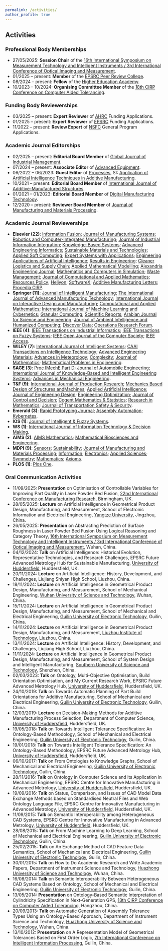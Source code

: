 ```yaml
---
permalink: /activities/
author_profile: true
---
```


## Activities
### Professional Body Memberships
- 27/05/2025: **Session Chair** of the [16th International Symposium on Measurement Technology and Intelligent Instruments / 3rd International Conference of Optical Imaging and Measurement](https://www.ismtii2025.com/En/Default).
- 01/2025 – present: **Member** of the [EPSRC Peer Review College](https://www.ukri.org/councils/epsrc/guidance-for-reviewers/peer-review-college/).
- 08/2024 – present: **Fellow** of the [Higher Education Academy](https://www.advance-he.ac.uk/).
- 10/2023 – 10/2024: **Organising Committee Member** of the [18th CIRP Conference on Computer Aided Tolerancing](https://fmh.hud.ac.uk/cirp-conference/).

### Funding Body Reviewerships
- 03/2025 – present: **Expert Reviewer** of [AHRC](https://www.ukri.org/councils/ahrc/) Funding Applications.
- 01/2025 – present: **Expert Reviewer** of [EPSRC](https://www.ukri.org/councils/epsrc/) Funding Applications.
- 11/2022 – present: **Review Expert** of [NSFC](https://www.nsfc.gov.cn/english/site_1/index.html) General Program Applications.

### Academic Journal Editorships
- 02/2025 – present: **Editorial Board Member** of [Global Journal of Industrial Management](https://ojs.sin-chn.com/index.php/GJIM).
- 07/2024 – present: **Associate Editor** of [Advanced Equipment](https://www.elspub.com/journals/advanced-equipment/home/).
- 06/2022 – 06/2023: **Guest Editor** of [Processes](https://www.mdpi.com/journal/processes), SI: [Application of Artificial Intelligence Techniques in Additive Manufacturing](https://www.mdpi.com/journal/processes/special_issues/Artificial_Intelligence_Manufacturing).
- 10/2021 – present: **Editorial Board Member** of [International Journal of Additive-Manufactured Structures](https://www.innovationforever.com/Journals/IJAMS).
- 01/2021 – 01/2023: **Editorial Board Member** of [Digital Manufacturing Technology](https://ojs.wiserpub.com/index.php/DMT/).
- 12/2020 – present: **Reviewer Board Member** of [Journal of Manufacturing and Materials Processing](https://www.mdpi.com/journal/jmmp).

### Academic Journal Reviewerships
- **Elsevier (22)**: [Information Fusion](https://www.sciencedirect.com/journal/information-fusion); [Journal of Manufacturing Systems](https://www.sciencedirect.com/journal/journal-of-manufacturing-systems); [Robotics and Computer-Integrated Manufacturing](https://www.sciencedirect.com/journal/robotics-and-computer-integrated-manufacturing); [Journal of Industrial Information Integration](https://www.sciencedirect.com/journal/journal-of-industrial-information-integration); [Knowledge-Based Systems](https://www.sciencedirect.com/journal/knowledge-based-systems); [Advanced Engineering Informatics](https://www.sciencedirect.com/journal/advanced-engineering-informatics); [Sustainable Materials and Technologies](https://www.sciencedirect.com/journal/sustainable-materials-and-technologies); [Applied Soft Computing](https://www.sciencedirect.com/journal/applied-soft-computing); [Expert Systems with Applications](https://www.sciencedirect.com/journal/expert-systems-with-applications); [Engineering Applications of Artificial Intelligence](https://www.sciencedirect.com/journal/engineering-applications-of-artificial-intelligence); [Results in Engineering](https://www.sciencedirect.com/journal/results-in-engineering); [Cleaner Logistics and Supply Chain](https://www.sciencedirect.com/journal/cleaner-logistics-and-supply-chain); [Applied Mathematical Modelling](https://www.sciencedirect.com/journal/applied-mathematical-modelling); [Alexandria Engineering Journal](https://www.sciencedirect.com/journal/alexandria-engineering-journal); [Mathematics and Computers in Simulation](https://www.sciencedirect.com/journal/mathematics-and-computers-in-simulation); [Waste Management](https://www.sciencedirect.com/journal/waste-management); [Journal of Computational and Applied Mathematics](https://www.sciencedirect.com/journal/journal-of-computational-and-applied-mathematics); [Resources Policy](https://www.sciencedirect.com/journal/resources-policy); [Heliyon](https://www.sciencedirect.com/journal/heliyon); [SoftwareX](https://www.sciencedirect.com/journal/softwarex); [Additive Manufacturing Letters](https://www.sciencedirect.com/journal/additive-manufacturing-letters); [Procedia CIRP](https://www.sciencedirect.com/journal/procedia-cirp).
- **Springer (11)**: [Journal of Intelligent Manufacturing](https://link.springer.com/journal/10845); [The International Journal of Advanced Manufacturing Technology](https://link.springer.com/journal/170); [International Journal on Interactive Design and Manufacturing](https://link.springer.com/journal/12008); [Computational and Applied Mathematics](https://link.springer.com/journal/40314); [International Journal of Machine Learning and Cybernetics](https://link.springer.com/journal/13042); [Granular Computing](https://link.springer.com/journal/41066); [Scientific Reports](https://www.nature.com/srep/); [Arabian Journal for Science and Engineering](https://link.springer.com/journal/13369); [Journal of Ambient Intelligence and Humanized Computing](https://link.springer.com/journal/12652); [Discover Data](https://link.springer.com/journal/44248); [Operations Research Forum](https://link.springer.com/journal/43069).
- **IEEE (4)**: [IEEE Transactions on Industrial Informatics](https://ieeexplore.ieee.org/xpl/RecentIssue.jsp?punumber=9424); [IEEE Transactions on Fuzzy Systems](https://ieeexplore.ieee.org/xpl/RecentIssue.jsp?punumber=91); [IEEE Open Journal of the Computer Society](https://ieeexplore.ieee.org/xpl/RecentIssue.jsp?punumber=8782664); [IEEE Access](https://ieeeaccess.ieee.org/).
- **WILEY (7)**: [International Journal of Intelligent Systems](https://onlinelibrary.wiley.com/journal/ijis); [CAAI Transactions on Intelligence Technology](https://ietresearch.onlinelibrary.wiley.com/journal/24682322); [Advanced Engineering Materials](https://advanced.onlinelibrary.wiley.com/journal/15272648); [Advances in Meteorology](https://onlinelibrary.wiley.com/journal/1306); [Complexity](https://onlinelibrary.wiley.com/journal/8503); [Journal of Mathematics](https://onlinelibrary.wiley.com/journal/1469); [Mathematical Problems in Engineering](https://onlinelibrary.wiley.com/journal/2629).
- **SAGE (3)**: [Proc IMechE Part D: Journal of Automobile Engineering](https://journals.sagepub.com/home/pid); [International Journal of Knowledge-Based and Intelligent Engineering Systems](https://journals.sagepub.com/home/KES); [Advances in Mechanical Engineering](https://journals.sagepub.com/home/ADE).
- **T&F (9)**: [International Journal of Production Research](https://www.tandfonline.com/journals/tprs20); [Mechanics Based Design of Structures andMachines](https://www.tandfonline.com/journals/lmbd20); [Applied Artificial Intelligence](https://www.tandfonline.com/journals/uaai20); [Journal of Engineering Design](https://www.tandfonline.com/journals/cjen20); [Engineering Optimization](https://www.tandfonline.com/journals/geno20); [Journal of Control and Decision](https://www.tandfonline.com/journals/tjcd20); [Cogent Mathematics & Statistics](https://www.tandfonline.com/journals/oama21); [Research in Mathematics](https://www.tandfonline.com/journals/oama23); [Journal of Transportation Safety & Security](https://www.tandfonline.com/journals/utss20/).
- **Emerald (3)**: [Rapid Prototyping Journal](https://www.emerald.com/insight/publication/issn/1355-2546); [Assembly Automation](https://www.emerald.com/insight/publication/issn/0144-5154); [Kybernetes](https://www.emeraldgrouppublishing.com/journal/k).
- **IOS (1)**: [Journal of Intelligent & Fuzzy Systems](https://www.iospress.com/catalog/journals/journal-of-intelligent-fuzzy-systems).
- **WS (1)**: [International Journal of Information Technology & Decision Making](https://www.worldscientific.com/worldscinet/IJITDM?srsltid=AfmBOopoFUHXo6BsCmhAIvw3cr7SSRPaw5rCLOQ7F93CI6r-HX9Ragxn).
- **AIMS (2)**: [AIMS Mathematics](https://www.aimspress.com/journal/Math); [Mathematical Biosciences and Engineering](https://www.aimspress.com/journal/mbe).
- **MDPI (9)**: [Sensors](https://www.mdpi.com/journal/sensors); [Sustainability](https://www.mdpi.com/journal/sustainability); [Journal of Manufacturing and Materials Processing](https://www.mdpi.com/journal/jmmp); [Information](https://www.mdpi.com/journal/information); [Electronics](https://www.mdpi.com/journal/electronics); [Applied Sciences](https://www.mdpi.com/journal/applsci); [Symmetry](https://www.mdpi.com/journal/symmetry); [Mathematics](https://www.mdpi.com/journal/mathematics); [Axioms](https://www.mdpi.com/journal/axioms).
- **PLOS (1)**: [Plos One](https://journals.plos.org/plosone/).

### Oral Communication Activities
- 11/09/2025: **Presentation** on Optimisation of Controllable Variables for Improving Part Quality in Laser Powder Bed Fusion, [22nd International Conference on Manufacturing Research](https://uobevents.eventsair.com/icmr2025/), Birmingham, UK.
- 28/05/2025: **Lecture** on Artificial Intelligence in Geometrical Product Design, Manufacturing, and Measurement, School of Electronic Information and Electrical Engineering, [Yangtze University](https://english.yangtzeu.edu.cn/), Jingzhou, China.
- 26/05/2025: **Presentation** on Abstracting Prediction of Surface Roughness in Laser Powder Bed Fusion Using Logical Reasoning and Category Theory,
[16th International Symposium on Measurement Technology and Intelligent Instruments / 3rd International Conference of Optical Imaging and Measurement](https://www.ismtii2025.com/En/Default), Wuhan, China.
- 04/12/2024: **Talk** on Artificial Intelligence: Historical Evolution, Representative Technologies, and Research Challenges, EPSRC Future Advanced Metrology Hub for Sustainable Manufacturing, [University of Huddersfield](https://www.hud.ac.uk/), Huddersfield, UK.
- 20/11/2024: **Lecture** on Artificial Intelligence: History, Development, and Challenges, Liujiang Shiyan High School, Liuzhou, China.
- 18/11/2024: **Lecture** on Artificial Intelligence in Geometrical Product Design, Manufacturing, and Measurement, School of Mechanical Engineering, [Wuhan University of Science and Technology](https://en.wust.edu.cn/), Wuhan, China.
- 15/11/2024: **Lecture** on Artificial Intelligence in Geometrical Product Design, Manufacturing, and Measurement, School of Mechanical and Electrical Engineering, [Guilin University of Electronic Technology](https://www.guet.edu.cn/), Guilin, China.
- 14/11/2024: **Lecture** on Artificial Intelligence in Geometrical Product Design, Manufacturing, and Measurement, [Liuzhou Institute of Technology](https://www.lzhit.edu.cn/), Liuzhou, China.
- 13/11/2024: **Lecture** on Artificial Intelligence: History, Development, and Challenges, Liujiang High School, Liuzhou, China.
- 11/11/2024: **Lecture** on Artificial Intelligence in Geometrical Product Design, Manufacturing, and Measurement, School of System Design and Intelligent Manufacturing, [Southern University of Science and Technology](https://www.sustech.edu.cn/en/), Shenzhen, China.
- 02/03/2023: **Talk** on Ontology, Multi-Objective Optimisation, Build Orientation Optimisation, and My Current Research Work, EPSRC Future Advanced Metrology Hub, [University of Huddersfield](https://www.hud.ac.uk/), Huddersfield, UK.
- 24/10/2019: **Talk** on Towards Automatic Planning of Part Build Orientations for Additive Manufacturing, School of Mechanical and Electrical Engineering, [Guilin University of Electronic Technology](https://www.guet.edu.cn/), Guilin, China.
- 12/03/2019: **Lecture** on Decision-Making Methods for Additive Manufacturing Process Selection, Department of Computer Science, [University of Huddersfield](https://www.hud.ac.uk/), Huddersfield, UK.
- 19/05/2018: **Talk** on Towards Intelligent Tolerance Specification: An Ontology-Based Methodology, School of Mechanical and Electrical Engineering, [Guilin University of Electronic Technology](https://www.guet.edu.cn/), Guilin, China.
- 19/01/2018: **Talk** on Towards Intelligent Tolerance Specification: An Ontology-Based Methodology, EPSRC Future Advanced Metrology Hub, [University of Huddersfield](https://www.hud.ac.uk/), Huddersfield, UK.
- 06/10/2017: **Talk** on From Ontologies to Knowledge Graphs, School of Mechanical and Electrical Engineering, [Guilin University of Electronic Technology](https://www.guet.edu.cn/), Guilin, China.
- 28/11/2016: **Talk** on Ontology in Computer Science and its Application in Mechanical Engineering, EPSRC Centre for Innovative Manufacturing in Advanced Metrology, [University of Huddersfield](https://www.hud.ac.uk/), Huddersfield, UK.
- 19/09/2016: **Talk** on Status, Comparison, and Issues of CAD Model Data Exchange Methods based on Standardised Neutral Files and Web Ontology Language File, EPSRC Centre for Innovative Manufacturing in Advanced Metrology, [University of Huddersfield](https://www.hud.ac.uk/), Huddersfield, UK.
- 11/09/2015: **Talk** on Semantic Interoperability among Heterogeneous CAD Systems, EPSRC Centre for Innovative Manufacturing in Advanced Metrology, [University of Huddersfield](https://www.hud.ac.uk/), Huddersfield, UK.
- 28/08/2015: **Talk** on From Machine Learning to Deep Learning, School of Mechanical and Electrical Engineering, [Guilin University of Electronic Technology](https://www.guet.edu.cn/), Guilin, China.
- 25/02/2015: **Talk** on An Exchange Method of CAD Feature Data Semantics, School of Mechanical and Electrical Engineering, [Guilin University of Electronic Technology](https://www.guet.edu.cn/), Guilin, China.
- 30/01/2015: **Talk** on How to Do Academic Research and Write Academic Papers, Department of Instrument Science and Technology, [Huazhong University of Science and Technology](https://english.hust.edu.cn/), Wuhan, China.
- 16/08/2014: **Talk** on Semantic Interoperability Between Heterogeneous CAD Systems Based on Ontology, School of Mechanical and Electrical Engineering, [Guilin University of Electronic Technology](https://www.guet.edu.cn/), Guilin, China.
- 13/05/2014: **Presentation** on Ontology-Based Semantic Interpretation of Cylindricity Specification in Next-Generation GPS, [13th CIRP Conference on Computer Aided Tolerancing](https://www.sciencedirect.com/journal/procedia-cirp/vol/27/suppl/C), Hangzhou, China.
- 20/09/2013: **Talk** on Automatic Generation of Assembly Tolerance Types Using an Ontology-Based Approach, Department of Instrument Science and Technology, [Huazhong University of Science and Technology](https://english.hust.edu.cn/), Wuhan, China.
- 13/10/2012: **Presentation** on A Representation Model of Geometrical Tolerances Based on First Order Logic, [7th International Conference on Intelligent Information Processing](https://ifiptc12.org/component/rseventspro/event/10-7th-international-conference-on-intelligent-information-processing-iip-2012), Guilin, China.
